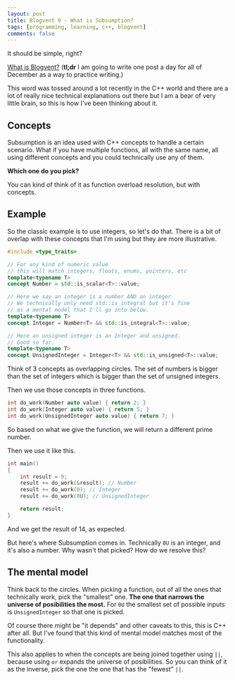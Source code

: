 ```yaml
---
layout: post
title: Blogvent 9 - What is Subsumption?
tags: [programming, learning, c++, blogvent]
comments: false
---
```


It should be simple, right?

[What is Blogvent?](/2022-11-27-blogvent-calendar/) (**tl;dr** I am going to write one post a day for all of December as a way to practice writing.)

This word was tossed around a lot recently in the C++ world and there are a lot of really nice technical explanations out there but I am a bear of very little brain, so this is how I've been thinking about it.

## Concepts

Subsumption is an idea used with C++ concepts to handle a certain scenario. What if you have multiple functions, all with the same name, all using different concepts and you could technically use any of them.

**Which one do you pick?**

You can kind of think of it as function overload resolution, but with concepts.

## Example

So the classic example is to use integers, so let's do that. There is a bit of overlap with these concepts that I'm using but they are more illustrative.

```cpp
#include <type_traits>

// For any kind of numeric value
// this will match integers, floats, enums, pointers, etc
template<typename T>
concept Number = std::is_scalar<T>::value;

// Here we say an integer is a number AND an integer
// We technically only need std::is_integral but it's fine
// as a mental model that I'll go into below.
template<typename T>
concept Integer = Number<T> && std::is_integral<T>::value;

// Here an unsigned integer is an Integer and unsigned.
// Good so far.
template<typename T>
concept UnsignedInteger = Integer<T> && std::is_unsigned<T>::value;
```

Think of 3 concepts as overlapping circles. The set of numbers is bigger than the set of integers which is bigger than the set of unsigned integers.

Then we use those concepts in three functions.

```cpp
int do_work(Number auto value) { return 2; }
int do_work(Integer auto value) { return 5; }
int do_work(UnsignedInteger auto value) { return 7; }
```

So based on what we give the function, we will return a different prime number.

Then we use it like this.

```cpp
int main()
{
    int result = 0;
    result += do_work(&result); // Number
    result += do_work(0); // Integer
    result += do_work(0U); // UnsignedInteger

    return result;
}
```

And we get the result of 14, as expected.

But here's where Subsumption comes in. Technically `0U` is an integer, and it's also a number. Why wasn't that picked? How do we resolve this?

## The mental model

Think back to the circles. When picking a function, out of all the ones that technically work, pick the "smallest" one. **The one that narrows the universe of posibilities the most.** For `0U` the smallest set of possible inputs is `UnsignedInteger` so that one is picked.

Of course there might be "it depends" and other caveats to this, this is C++ after all. But I've found that this kind of mental model matches most of the functionality.

This also applies to when the concepts are being joined together using `||`, because using `or` expands the universe of posibilities. So you can think of it as the inverse, pick the one the one that has the "fewest" `||`.
